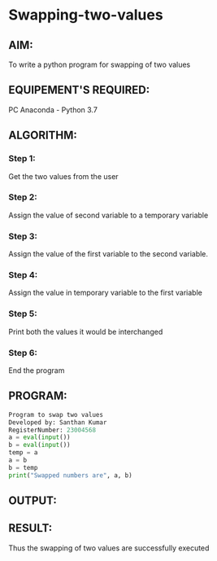 # Swapping-two-values
## AIM:
To write a python program for swapping of two values
## EQUIPEMENT'S REQUIRED: 
PC
Anaconda - Python 3.7
## ALGORITHM: 
### Step 1:
Get the two values from the user
### Step 2: 
Assign the value of second variable to a temporary variable 
### Step 3: 
Assign the value of the first variable to the second variable.
### Step 4:  
Assign the value in temporary variable to the first variable
### Step 5: 
Print both the values it would be interchanged
### Step 6: 
End the program
## PROGRAM:
```python
Program to swap two values
Developed by: Santhan Kumar
RegisterNumber: 23004568
a = eval(input())
b = eval(input())
temp = a
a = b
b = temp
print("Swapped numbers are", a, b)
```
## OUTPUT:


## RESULT:
Thus the swapping of two values are successfully executed



